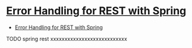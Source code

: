 # [Error Handling for REST with Spring](https://www.baeldung.com/exception-handling-for-rest-with-spring)

- [Error Handling for REST with Spring](#error-handling-for-rest-with-spring)
















TODO spring rest xxxxxxxxxxxxxxxxxxxxxxxxxxx
